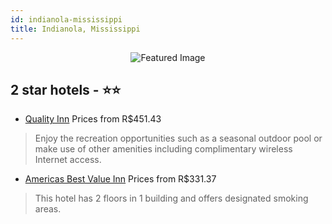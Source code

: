 ```yaml
---
id: indianola-mississippi
title: Indianola, Mississippi
---
```


<center><img src="https://i.travelapi.com/hotels/1000000/10000/4200/4155/b2996e24_z.jpg" alt="Featured Image" /></center>


##  2 star hotels - ⭐️⭐️

-    [Quality Inn](https://us.hurb.com/hotels/indianola/quality-inn-JNP-JP02593L?cmp=18055) Prices from R$451.43
   > Enjoy the recreation opportunities such as a seasonal outdoor pool or make use of other amenities including complimentary wireless Internet access.
-    [Americas Best Value Inn](https://us.hurb.com/hotels/indianola/americas-best-value-inn-JNP-JP004393?cmp=18055) Prices from R$331.37
   > This hotel has 2 floors in 1 building and offers designated smoking areas.
